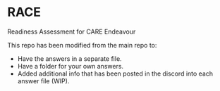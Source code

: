 # RACE
Readiness Assessment for CARE Endeavour


This repo has been modified from the main repo to:
- Have the answers in a separate file.
- Have a folder for your own answers.
- Added additional info that has been posted in the discord into each answer file (WIP).

